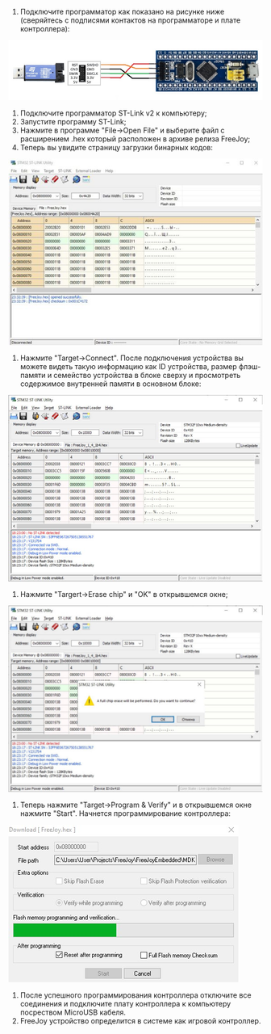 1. Подключите программатор как показано на рисунке ниже (сверяйтесь с подписями контактов на программаторе и плате контроллера):

![](https://github.com/FreeJoy-Team/FreeJoyConfigurator/blob/master/images/rus_guide/1.jpg)

1. Подключите программатор ST-Link v2 к компьютеру;
1. Запустите программу ST-Link;
1. Нажмите в программе "File->Open File" и выберите файл с расширением .hex который расположен в архиве релиза FreeJoy;
1. Теперь вы увидите страницу загрузки бинарных кодов:

![](https://github.com/FreeJoy-Team/FreeJoyConfigurator/blob/master/images/rus_guide/2.jpg)

1. Нажмите "Target->Connect". После подключения устройства вы можете видеть такую информацию как ID устройства, размер флэш-памяти и семейство устройства в блоке сверху и просмотреть содержимое внутренней памяти в основном блоке:

![](https://github.com/FreeJoy-Team/FreeJoyConfigurator/blob/master/images/rus_guide/3.jpg)

1. Нажмите "Targert->Erase chip" и "OK" в открывшемся окне;

![](https://github.com/FreeJoy-Team/FreeJoyConfigurator/blob/master/images/rus_guide/4.jpg)

1. Теперь нажмите "Target->Program & Verify" и в открывшемся окне нажмите "Start". Начнется программирование контроллера:

![](https://github.com/FreeJoy-Team/FreeJoyConfigurator/blob/master/images/rus_guide/5.jpg)

1. После успешного программирования контроллера отключите все соединения и подключите плату контроллера к компьютеру посреством MicroUSB кабеля.
1. FreeJoy устройство определится в системе как игровой контроллер.
